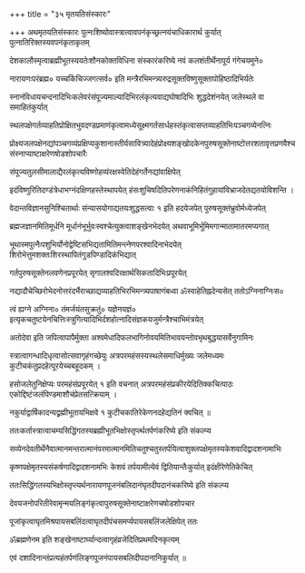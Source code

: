 +++
title = "३५ मृतयतिसंस्कारः"

+++
अथमृतयतिसंस्कारः पुत्नःशिष्योवास्त्रात्वावपनंकृच्छ्रत्नयंचाधिकारार्थ कुर्यात् पुत्नातिरिक्तस्यवपनंकृताकृतम्

देशकालौस्मृत्वाब्रह्मीभूतस्ययतेःशौनकोक्तविधिना संस्कारंकरिष्ये नवं कलशंतीर्थेनापूर्य गंगेचयमुने०

नारायणःपरंब्रह्म० यच्चकिंचिज्जगत्सर्व० इति मन्त्रैरभिमन्त्र्यरुद्रसूक्तविष्णुसूक्तापोहिष्ठादिभिर्यतेः

स्नानंविधायचन्दनादिभिःकलेवरंसंपूज्यमाल्यादिभिरलंकृत्यवाद्यघोषादिभिः शुद्धदेशंनयेत् जलेस्थले वा समाहितंकुर्यात्

स्थलपक्षेगर्तव्याहतिप्रोक्षितभुवदण्डप्रमाणंकृत्वामध्येसूक्ष्मगर्तसार्धहस्तंकृत्वासप्तव्याहतिभिःपञ्चगव्येनत्निः

प्रोक्ष्यजलपक्षेनद्यांपञ्चगव्यंप्रक्षिप्यकुशानास्तीर्यसावित्र्यादेहंप्रोक्ष्यशङ्खोदकेनपुरुषसूक्तेनाष्टोत्तरशतावृत्तप्रणवैश्चसंस्नाप्याष्टाक्षरेणषोडशोपचारैः

संपूज्यतुलसीमालाद्यैरलंकृत्यविष्णोहव्यंरक्षस्वेतिदेहंगर्तेनद्यांवाक्षिपेत्

इदंविष्णुरितिदण्डंत्रेधाभग्नंदक्षिणहस्तेस्थापयेत् हंसःशुचिषदितिपरेणनाकंनिहितंगुहायांविभ्राजदेतद्यतयोविशन्ति ।

वेदान्तविज्ञानसुनिश्चितार्थाः संन्यासयोगाद्यतयःशुद्धसत्वाः १ इति हदयेजपेत् पुरुषसूक्तंभ्रुवोर्मध्येजपेत्

ब्रह्मजज्ञानमितिमूर्धनि मूर्धानंभूर्भुवःस्वश्चेत्युक्त्वाशङ्खेनभेदयेत् अथवाभूमिर्भूमिमगान्मातामातरमप्यगात्

भूथास्मपुत्नैःपशुभिर्योनोद्वेष्टिसभिद्यतामितिमन्त्नेणपरश्वादिनाभेदयेत् शिरोभेत्तुमशक्तःशिरस्थापितंगुडपिण्डादिकंभिद्यात्

गर्तपुरुषसूक्तेनलवणेनप्रपूरयेत् सृगालश्वदिरक्षार्थसिकतादिभिःप्रपूरयेत्

नद्यादौचेच्छिरोभेदनोत्तरंदर्भैराच्छाद्यव्याहतिभिरभिमन्त्र्यपाषाणंबध्वा ॐस्वाहेतिह्नदेन्यसेत् ततोऽग्निनाग्निःस०

त्वं ह्यग्ने अग्निना० तंमर्जयंतसुक्रतुं० यज्ञेनयज्ञं० इत्यृकचतुष्टयेनचित्तिःस्त्रुगित्यादिभिर्दशहोत्नादिसंज्ञकयजुर्मन्त्रैश्चाभिमंत्रयेत्

अतोदेवा इति जपित्वापापैर्मुक्ता अश्वमेधादिफलभागिनोवयमितिभावयन्तोवभृथबुद्धयासर्वेनुगामिनः

स्त्रात्वागन्धादिधृत्वासोत्सवागृहंगच्छेयुः अत्रपरमहंसस्यस्थलेसमाधिर्मुख्यः जलेमध्यमः कुटीचकंतुप्रदहेत्पूरयेच्चबहूदकम् ।

हसोजलेतुनिक्षेप्यः परमहंसंप्रपूरयेत् १ इति वचनात् अत्रपरमहंसंप्रकीरयेदितिक्कचित्पाठः एकोद्दिष्टंजलंपिण्डमाशौचंप्रेतसत्क्रियाम् ।

नकुर्याद्वार्षिकादन्यद्व्रह्मीभूतायभिक्षवे १ कुटीचकातिरेकेणनदहेद्यतिनं क्वचित् ॥

ततःकर्तास्त्रात्वाचम्यसिद्धिंगतस्यब्रह्मीभूतभिक्षोस्तृर्प्त्थतर्पणंकरिष्ये इति संकल्प्य

सव्येनदेवतीर्थेनैवात्मानमन्तरात्मानंपरमात्मानमितिचतुश्चतुस्तर्पयित्वाशुक्लपक्षेमृतस्यकेशवादिद्वादशनामाभिः

कृष्णपक्षेमृतस्यसंकर्षणादिद्वादशनामभिः केशवं तर्पयामीत्येवं द्वितियान्तैःकुर्यात् इदंक्षीरेणेतिकेचित्

ततःसिद्धिंगतस्यभिक्षोस्तृप्त्यर्थनारायणपूजनंबलिदानंघृतदीपदानंचकरिष्ये इति संकल्प्य

देवयजनोपरितीरेवामृन्मयलिङ्गंकृत्वापुरुषसूक्तेनाष्टाक्षरेणचषोडशोपचार

पूजांकृत्वाघृतमिश्रपायसबलिंदत्वाघृतदीपंचसमर्प्यपायसबलिंजलेक्षिपेत् ततः

ॐब्रह्मणेनम इति शङ्खेनाष्टार्घ्यान्दत्वागृहंव्रजेदितिप्रथमदिनकृत्यम्

एवं दशादिनान्तंप्रत्यहंतर्पणंलिङ्गपूजनंपायसबलिदीपदानानिकुर्यात् ॥
